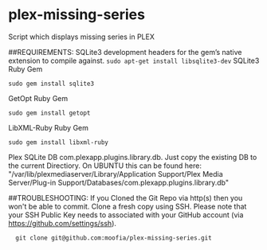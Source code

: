 # plex-missing-series
Script which displays missing series in PLEX

##REQUIREMENTS:
  SQLite3 development headers for the gem’s native extension to compile against.
    ```
    sudo apt-get install libsqlite3-dev
    ```
  SQLite3 Ruby Gem
  ```
  sudo gem install sqlite3
  ```
  GetOpt Ruby Gem
  ```
  sudo gem install getopt
  ```
  LibXML-Ruby Ruby Gem
  ```
  sudo gem install libxml-ruby
  ```
  Plex SQLite DB com.plexapp.plugins.library.db. Just copy the existing DB to the current Directiory.
    On UBUNTU this can be found here: "/var/lib/plexmediaserver/Library/Application Support/Plex Media Server/Plug-in Support/Databases/com.plexapp.plugins.library.db"

##TROUBLESHOOTING:
  If you Cloned the Git Repo via http(s) then you won't be able to commit. Clone a fresh copy using SSH.
  Please note that your SSH Public Key needs to associated with your GitHub account (via https://github.com/settings/ssh).
  ```
    git clone git@github.com:moofia/plex-missing-series.git
  ```
